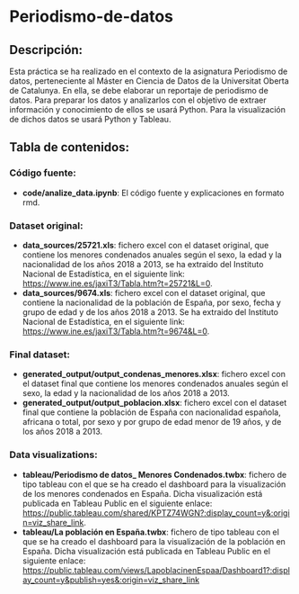 # Periodismo-de-datos

## **Descripción:**
Esta práctica se ha realizado en el contexto de la asignatura Periodismo de datos, perteneciente al Máster en Ciencia de Datos de la Universitat Oberta de Catalunya. En ella, se debe elaborar un reportaje de periodismo de datos. 
Para preparar los datos y analizarlos con el objetivo de extraer información y conocimiento de ellos se usará Python.
Para la visualización de dichos datos se usará Python y Tableau.


## **Tabla de contenidos:**


### **Código fuente:**
* **code/analize_data.ipynb**: El código fuente y explicaciones en formato rmd.
 
### **Dataset original:**
* **data_sources/25721.xls**: fichero excel con el dataset original, que contiene los menores condenados anuales según el sexo, la edad y la nacionalidad de los años 2018 a 2013, se ha extraido del Instituto Nacional de Estadística, en el siguiente link: https://www.ine.es/jaxiT3/Tabla.htm?t=25721&L=0.
* **data_sources/9674.xls**: fichero excel con el dataset original, que contiene la nacionalidad de la población de España, por sexo, fecha y grupo de edad y de los años 2018 a 2013. Se ha extraido del Instituto Nacional de Estadística, en el siguiente link: https://www.ine.es/jaxiT3/Tabla.htm?t=9674&L=0.
 
### **Final dataset:**
* **generated_output/output_condenas_menores.xlsx**: fichero excel con el dataset final que contiene los menores condenados anuales según el sexo, la edad y la nacionalidad de los años 2018 a 2013.
* **generated_output/output_poblacion.xlsx**: fichero excel con el dataset final que contiene la población de España con nacionalidad española, africana o total, por sexo y por grupo de edad menor de 19 años, y de los años 2018 a 2013. 

### **Data visualizations:**
* **tableau/Periodismo de datos_ Menores Condenados.twbx**: fichero de tipo tableau con el que se ha creado el dashboard para la visualización de los menores condenados en España. Dicha visualización está publicada en Tableau Public en el siguiente enlace: https://public.tableau.com/shared/KPTZ74WGN?:display_count=y&:origin=viz_share_link.
* **tableau/La población en España.twbx**: fichero de tipo tableau con el que se ha creado el dashboard para la visualización de la población en España. Dicha visualización está publicada en Tableau Public en el siguiente enlace: 
https://public.tableau.com/views/LapoblacinenEspaa/Dashboard1?:display_count=y&publish=yes&:origin=viz_share_link
